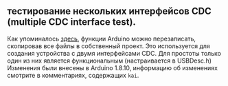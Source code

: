 ## тестирование нескольких интерфейсов CDC (multiple CDC interface test).

Как упоминалось [здесь](https://arduino.stackexchange.com/a/31695/62145), 
функции Arduino можно перезаписать, скопировав все файлы в собственный проект. 
Это используется для создания устройства с двумя интерфейсами CDC. Для простоты 
только один из них является функциональным (настраивается в USBDesc.h)
Изменения были внесены в Arduino 1.8.10, информацию об изменениях смотрите в комментариях, содержащих `kai`.

